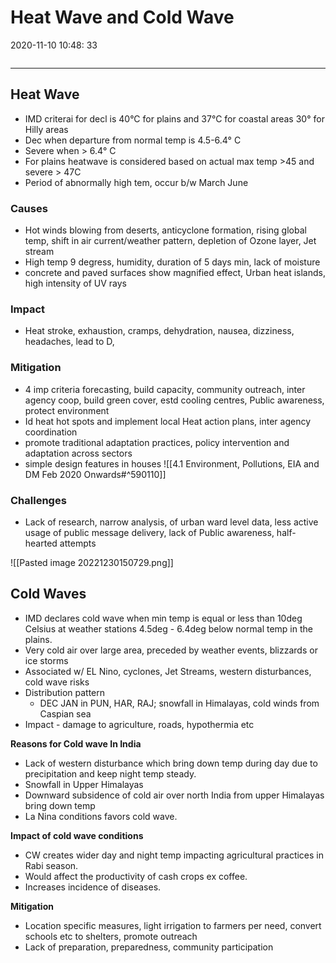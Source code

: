 # Heat Wave and Cold Wave

2020-11-10 10:48: 33

```toc
```

---

## Heat Wave

- IMD criterai for decl is 40°C for plains and 37°C for coastal areas 30° for Hilly areas
- Dec when departure from normal temp is 4.5-6.4° C
- Severe when > 6.4° C
- For plains heatwave is considered based on actual max temp >45 and severe > 47C
- Period of abnormally high tem, occur b/w March June

### Causes

- Hot winds blowing from deserts, anticyclone formation, rising global temp, shift in air current/weather pattern, depletion of Ozone layer, Jet stream
- High temp 9 degress, humidity, duration of 5 days min, lack of moisture
- concrete and paved surfaces show magnified effect, Urban heat islands, high intensity of UV rays

### Impact

- Heat stroke, exhaustion, cramps, dehydration, nausea, dizziness, headaches, lead to D,

### Mitigation

- 4 imp criteria forecasting, build capacity, community outreach, inter agency coop, build green cover, estd cooling centres, Public awareness, protect environment
- Id heat hot spots and implement local Heat action plans, inter agency coordination
- promote traditional adaptation practices, policy intervention and adaptation across sectors
- simple design features in houses
![[4.1 Environment, Pollutions, EIA and DM Feb 2020 Onwards#^590110]]

### Challenges

- Lack of research, narrow analysis, of urban ward level data, less active usage of public message delivery, lack of Public awareness, half-hearted attempts

![[Pasted image 20221230150729.png]]

## Cold Waves

- IMD declares cold wave when min temp is equal or less than 10deg Celsius at weather stations 4.5deg - 6.4deg below normal temp in the plains.
- Very cold air over large area, preceded by weather events, blizzards or ice storms
- Associated w/ EL Nino, cyclones, Jet Streams, western disturbances, cold wave risks
- Distribution pattern
    - DEC JAN in PUN, HAR, RAJ; snowfall in Himalayas, cold winds from Caspian sea
- Impact - damage to agriculture, roads, hypothermia etc

**Reasons for Cold wave In India**

- Lack of western disturbance which bring down temp during day due to precipitation and keep night temp steady.
- Snowfall in Upper Himalayas
- Downward subsidence of cold air over north India from upper Himalayas bring down temp
- La Nina conditions favors cold wave.

**Impact of cold wave conditions**

- CW creates wider day and night temp impacting agricultural practices in Rabi season.
- Would affect the productivity of cash crops ex coffee.
- Increases incidence of diseases.

**Mitigation**

- Location specific measures, light irrigation to farmers per need, convert schools etc to shelters, promote outreach
- Lack of preparation, preparedness, community participation
